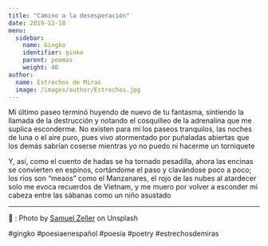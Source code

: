 ```yaml
---
title: "Camino a la desesperación"
date: 2019-12-18 
menu:
  sidebar:
    name: Gingko
    identifier: ginko
    parent: poemas
    weight: 40
author:
  name: Estrechos de Miras
  image: /images/author/Estrechos.jpg
---
```


Mi último paseo terminó huyendo de nuevo de tu fantasma, sintiendo la llamada de la destrucción y notando el cosquilleo de la adrenalina que me suplica esconderme. No existen para mí los paseos tranquilos, las noches de luna o el aire puro, pues vivo atormentado por puñaladas abiertas que los demás sabrían coserse mientras yo no puedo ni hacerme un torniquete

Y, así, como el cuento de hadas se ha tornado pesadilla, ahora las encinas se convierten en espinos, cortándome el paso y clavándose poco a poco; los ríos son “meaos” como el Manzanares, el rojo de las nubes al atardecer solo me evoca recuerdos de Vietnam, y me muero por volver a esconder mi cabeza entre las sábanas como un niño asustado

---

📸 : Photo by [Samuel Zeller](https://unsplash.com/@samuelzeller) on Unsplash 

#gingko #poesiaenespañol #poesia #poetry #estrechosdemiras
